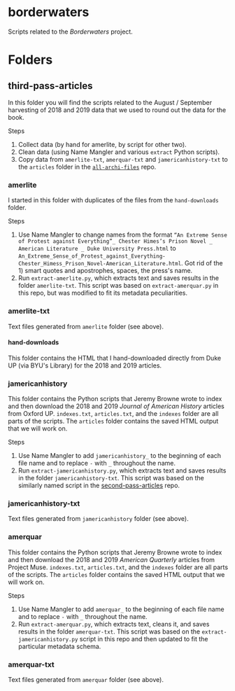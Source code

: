 # borderwaters
Scripts related to the _Borderwaters_ project.

# Folders
## third-pass-articles
In this folder you will find the scripts related to the August / September harvesting of 2018 and 2019 data that we used to round out the data for the book.

Steps
1. Collect data (by hand for amerlite, by script for other two).
2. Clean data (using Name Mangler and various `extract` Python scripts).
3. Copy data from `amerlite-txt`, `amerquar-txt` and `jamericanhistory-txt` to the `articles` folder in the [`all-archi-files`](https://github.com/briancroxall/all-archi-repos) repo.

### amerlite
I started in this folder with duplicates of the files from the `hand-downloads` folder.

Steps
1. Use Name Mangler to change names from the format `“An Extreme Sense of Protest against Everything”_ Chester Himes’s Prison Novel _ American Literature _ Duke University Press.html` to `An_Extreme_Sense_of_Protest_against_Everything-Chester_Himess_Prison_Novel-American_Literature.html`. Got rid of the 1) smart quotes and apostrophes, spaces, the press's name.
2. Run `extract-amerlite.py`, which extracts text and saves results in the folder `amerlite-txt`. This script was based on  `extract-amerquar.py` in this repo, but was modified to fit its metadata peculiarities.

### amerlite-txt
Text files generated from `amerlite` folder (see above).

#### hand-downloads
This folder contains the HTML that I hand-downloaded directly from Duke UP (via BYU's Library) for the 2018 and 2019 articles. 

### jamericanhistory
This folder contains the Python scripts that Jeremy Browne wrote to index and then download the 2018 and 2019 _Journal of American History_ articles from Oxford UP. `indexes.txt`, `articles.txt`, and the `indexes` folder are all parts of the scripts. The `articles` folder contains the saved HTML output that we will work on.

Steps
1. Use Name Mangler to add `jamericanhistory_` to the beginning of each file name and to replace `-` with `_` throughout the name.
2. Run `extract-jamericanhistory.py`, which extracts text and saves results in the folder `jamericanhistory-txt`. This script was based on the similarly named script in the [second-pass-articles](https://github.com/briancroxall/second-pass-articles) repo.

### jamericanhistory-txt
Text files generated from `jamericanhistory` folder (see above).

### amerquar
This folder contains the Python scripts that Jeremy Browne wrote to index and then download the 2018 and 2019 _American Quarterly_ articles from Project Muse. `indexes.txt`, `articles.txt`, and the `indexes` folder are all parts of the scripts. The `articles` folder contains the saved HTML output that we will work on.

Steps
1. Use Name Mangler to add `amerquar_` to the beginning of each file name and to replace `-` with `_` throughout the name.
2. Run `extract-amerquar.py`, which extracts text, cleans it, and saves results in the folder `amerquar-txt`. This script was based on the `extract-jamericanhistory.py` script in this repo and then updated to fit the particular metadata schema.

### amerquar-txt
Text files generated from `amerquar` folder (see above).
